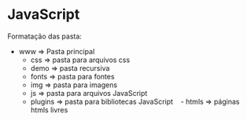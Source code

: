 # JavaScript

Formatação das pasta:

  - www => Pasta principal
    - css => pasta para arquivos css
    - demo => pasta recursiva 
    - fonts =>  pasta para fontes
    - img => pasta para imagens
    - js => pasta para arquivos JavaScript
    - plugins => pasta para bibliotecas JavaScript
    - htmls => páginas htmls livres 
    
 

